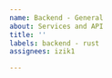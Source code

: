 ```yaml
---
name: Backend - General
about: Services and API
title: ''
labels: backend - rust
assignees: izik1

---
```



